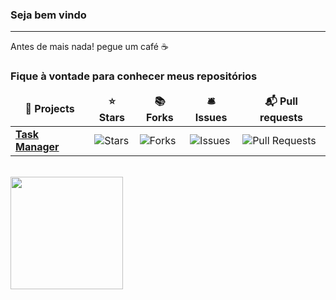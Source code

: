 ### Seja bem vindo
<hr>
Antes de mais nada! pegue um café  ☕ <br>

<h3>Fique à vontade para conhecer meus repositórios</h3>
<table>
  <thead align="center">
    <tr border: none;>
      <td><b>🎁 Projects</b></td>
      <td><b>⭐ Stars</b></td>
      <td><b>📚 Forks</b></td>
      <td><b>🛎 Issues</b></td>
      <td><b>📬 Pull requests</b></td>
    </tr>
  </thead>
  <tbody>
    <tr>
      <td><a href="https://github.com/rahzuks/taskManager"><b>Task Manager</b></a></td>
      <td><img alt="Stars" src="https://img.shields.io/github/stars/miguelsenne/taskManager?style=flat-square&labelColor=343b41"/></td>
      <td><img alt="Forks" src="https://img.shields.io/github/forks/miguelsenne/taskManager?style=flat-square&labelColor=343b41"/></td>
      <td><img alt="Issues" src="https://img.shields.io/github/issues/miguelsenne/taskManager?style=flat-square&labelColor=343b41"/></td>
      <td><img alt="Pull Requests" src="https://img.shields.io/github/issues-pr/miguelsenne/taskManager?style=flat-square&labelColor=343b41"/></td>
    </tr>
  </tbody>
</table>
<br>
<div>
  <a href="https://github.com/rahzuks">
  <img height="180em" src="https://github-readme-stats.vercel.app/api?username=miguelsenne&show_icons=true&theme=dracula&include_all_commits=true&count_private=true"/>
</div>

 
